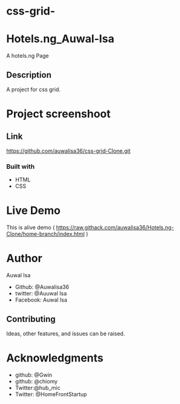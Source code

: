 # css-grid-
# Hotels.ng_Auwal-Isa
A hotels.ng Page

## Description
A project for css grid.



# Project screenshoot


## Link
https://github.com/auwalisa36/css-grid-Clone.git

### Built with
* HTML
* CSS


# Live Demo
This is alive demo ( https://raw.githack.com/auwalisa36/Hotels.ng-Clone/home-branch/index.html )

# Author
Auwal Isa

* Github: @Auwalisa36
* twitter: @Auuwal Isa
* Facebook: Auwal Isa


## Contributing
Ideas, other features, and issues can be raised.

# Acknowledgments
* github: @Gwin
* github: @chiomy
* Twitter:@hub_mic
* Twitter: @HomeFrontStartup
